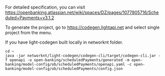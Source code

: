 For detailed specification, you can visit https://openbanking.atlassian.net/wiki/spaces/DZ/pages/1077805716/Scheduled+Payments+v3.1.2

To generate the project, go to https://codegen.lightapi.net and select single project from the menu. 

If you have light-codegen built locally in networknt folder. 

```
cd ~
java -jar networknt/light-codegen/codegen-cli/target/codegen-cli.jar -f openapi -o open-banking/scheduledPayments/generated -m open-banking/model-config/ob/scheduledPayments/openapi.yaml -c open-banking/model-config/ob/scheduledPayments/config.json
```


